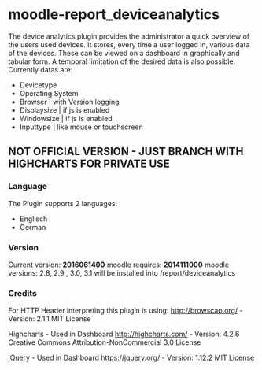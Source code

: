 # moodle-report_deviceanalytics
The device analytics plugin provides the administrator a quick overview of the users used devices. It stores, every time a user logged in, various data of the devices. These can be viewed on a dashboard in graphically and tabular form. A temporal limitation of the desired data is also possible.
Currently datas are:
 - Devicetype
 - Operating System
 - Browser | with Version logging
 - Displaysize | if js is enabled
 - Windowsize | if js is enabled
 - Inputtype | like mouse or touchscreen

## NOT OFFICIAL VERSION - JUST BRANCH WITH HIGHCHARTS FOR PRIVATE USE

### Language
The Plugin supports 2 languages:
 - Englisch
 - German
 
### Version
Current version: **2016061400** 
moodle requires: **2014111000** 
moodle versions: 2.8, 2.9 , 3.0, 3.1
will be installed into /report/deviceanalytics

### Credits
For HTTP Header interpreting this plugin is using: 
http://browscap.org/ - Version: 2.1.1
MIT License

Highcharts - Used in Dashboard
http://highcharts.com/ - Version: 4.2.6 
Creative Commons Attribution-NonCommercial 3.0 License

jQuery - Used in Dashboard
https://jquery.org/ - Version: 1.12.2
MIT License
